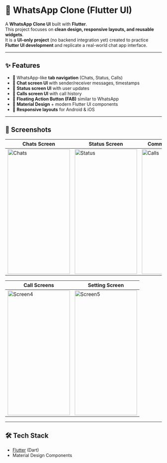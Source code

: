 # 📱 WhatsApp Clone (Flutter UI)

A **WhatsApp Clone UI** built with **Flutter**.  
This project focuses on **clean design, responsive layouts, and reusable widgets**.  
It is a **UI-only project** (no backend integration yet) created to practice **Flutter UI development** and replicate a real-world chat app interface.

---

## ✨ Features

- 🔹 WhatsApp-like **tab navigation** (Chats, Status, Calls)  
- 🔹 **Chat screen UI** with sender/receiver messages, timestamps  
- 🔹 **Status screen UI** with user updates  
- 🔹 **Calls screen UI** with call history  
- 🔹 **Floating Action Button (FAB)** similar to WhatsApp  
- 🔹 **Material Design** + modern Flutter UI components  
- 🔹 **Responsive layouts** for Android & iOS  

---

## 📸 Screenshots

| Chats Screen | Status Screen | Communities Screen |
|--------------|---------------|--------------|
| <img width="200" height="400" alt="Chats" src="https://github.com/user-attachments/assets/9c762032-7932-4ad8-a4db-dfa51324ce8b" /> | <img width="200" height="400" alt="Status" src="https://github.com/user-attachments/assets/78c5cde9-b279-4191-b5c7-edfa420025c6" /> | <img width="200" height="400" alt="Calls" src="https://github.com/user-attachments/assets/3c4b5394-3f2e-4664-b2aa-7548952a5446" /> |

| Call Screens | Setting Screen  |
|--------------|-----------------|
| <img width="200" height="400" alt="Screen4" src="https://github.com/user-attachments/assets/252e7dda-d9ec-4a5e-8625-8cf57e3d973f" /> | <img width="200" height="400" alt="Screen5" src="https://github.com/user-attachments/assets/a0280710-d877-4a24-a2ba-c18bef48f411" /> |  |








---

## 🛠️ Tech Stack

- [Flutter](https://flutter.dev/) (Dart)  
- Material Design Components  




